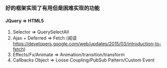 ### 好的框架实现了有用但是困难实现的功能

#### JQuery => HTML5
1. Selector => QuerySelectAll
1. Ajax + Deferred => Fetch (阅读 https://developers.google.com/web/updates/2015/03/introduction-to-fetch)
1. Effects/Fx/Animate => Animation/transition/transform
1. Callbacks Object => Loose Coupling/PubSub Pattern/Custom Event
